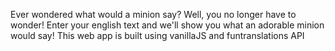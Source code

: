 Ever wondered what would a minion say?
Well, you no longer have to wonder! Enter your english text and we'll show you what an adorable minion would say!
This web app is built using vanillaJS and funtranslations API